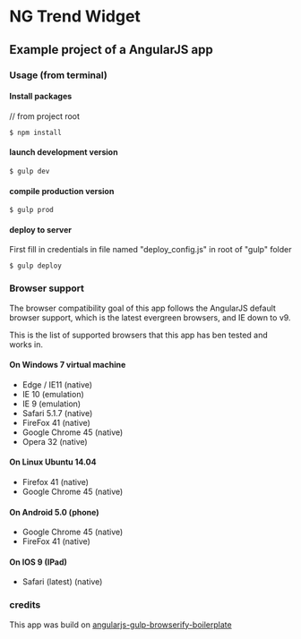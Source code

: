 # NG Trend Widget

## Example project of a AngularJS app

### Usage (from terminal)

#### Install packages
// from project root

```
$ npm install 
```

#### launch development version

```
$ gulp dev
```

#### compile production version

```
$ gulp prod
```

#### deploy to server

First fill in credentials in file named "deploy_config.js" in root of "gulp" folder

```
$ gulp deploy
```



### Browser support
The browser compatibility goal of this app follows the AngularJS default browser
support, which is the latest evergreen browsers, and IE down to v9.

This is the list of supported browsers that this app has ben tested and works in.

#### On Windows 7 virtual machine
* Edge / IE11 (native)
* IE 10 (emulation)
* IE 9 (emulation)
* Safari 5.1.7 (native)
* FireFox 41 (native)
* Google Chrome 45 (native)
* Opera 32 (native)

#### On Linux Ubuntu 14.04
* Firefox 41 (native)
* Google Chrome 45 (native)

#### On Android 5.0 (phone)
* Google Chrome 45 (native)
* FireFox 41 (native)

#### On IOS 9 (IPad)
* Safari (latest) (native)

### credits
This app was build on [angularjs-gulp-browserify-boilerplate](https://github.com/jakemmarsh/angularjs-gulp-browserify-boilerplate)


